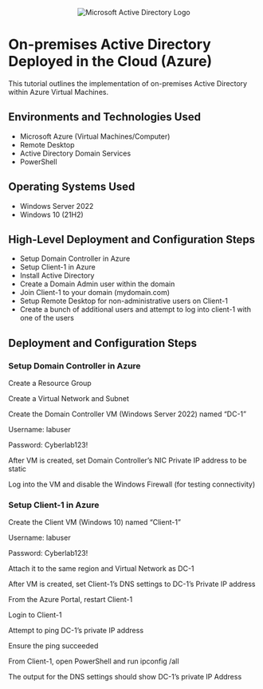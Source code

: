 <p align="center">
<img src="https://i.imgur.com/pU5A58S.png" alt="Microsoft Active Directory Logo"/>
</p>

<h1>On-premises Active Directory Deployed in the Cloud (Azure)</h1>
This tutorial outlines the implementation of on-premises Active Directory within Azure Virtual Machines.<br />




<h2>Environments and Technologies Used</h2>

- Microsoft Azure (Virtual Machines/Computer)
- Remote Desktop
- Active Directory Domain Services
- PowerShell

<h2>Operating Systems Used </h2>

- Windows Server 2022
- Windows 10 (21H2)

<h2>High-Level Deployment and Configuration Steps</h2>

- Setup Domain Controller in Azure
- Setup Client-1 in Azure
- Install Active Directory
- Create a Domain Admin user within the domain
- Join Client-1 to your domain (mydomain.com)
- Setup Remote Desktop for non-administrative users on Client-1
- Create a bunch of additional users and attempt to log into client-1 with one of the users

<h2>Deployment and Configuration Steps</h2>

<h3>Setup Domain Controller in Azure</h3>
<p>Create a Resource Group</p>
<p>Create a Virtual Network and Subnet</p>
<p>Create the Domain Controller VM (Windows Server 2022) named “DC-1”</p>
<p>Username: labuser</p>
<p>Password: Cyberlab123!</p>
<p>After VM is created, set Domain Controller’s NIC Private IP address to be static</p>
<p>Log into the VM and disable the Windows Firewall (for testing connectivity)</p>

<h3>Setup Client-1 in Azure</h3>
<p>Create the Client VM (Windows 10) named “Client-1”</p>
<p>Username: labuser</p>
<p>Password: Cyberlab123!</p>
<p>Attach it to the same region and Virtual Network as DC-1</p>
<p>After VM is created, set Client-1’s DNS settings to DC-1’s Private IP address</p>
<p>From the Azure Portal, restart Client-1</p>
<p>Login to Client-1</p>
<p>Attempt to ping DC-1’s private IP address</p>
<p>Ensure the ping succeeded</p>
<p>From Client-1, open PowerShell and run ipconfig /all</p>
<p>The output for the DNS settings should show DC-1’s private IP Address</p>

